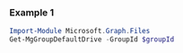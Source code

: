 ### Example 1
``` powershell
Import-Module Microsoft.Graph.Files
Get-MgGroupDefaultDrive -GroupId $groupId
```
